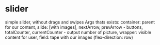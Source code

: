 # slider
simple slider, without drags and swipes
Args thats exists:
container: parent for our content,
slide: [with images],
nextArrow, prevArrow - buttons,
totalCounter, currentCounter - output number of picture,
wrapper: visible content for user,
field: tape with our images (flex-direction: row)
